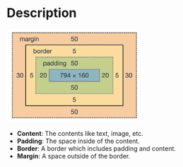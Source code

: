 # Description
<img src="../../../images/box_model.webp" alt="The model about CSS padding/margin/border." width="60%" height="60%" />  

- **Content**: The contents like text, image, etc.    
- **Padding**: The space inside of the content.  
- **Border**: A border which includes padding and content.  
- **Margin**: A space outside of the border.  